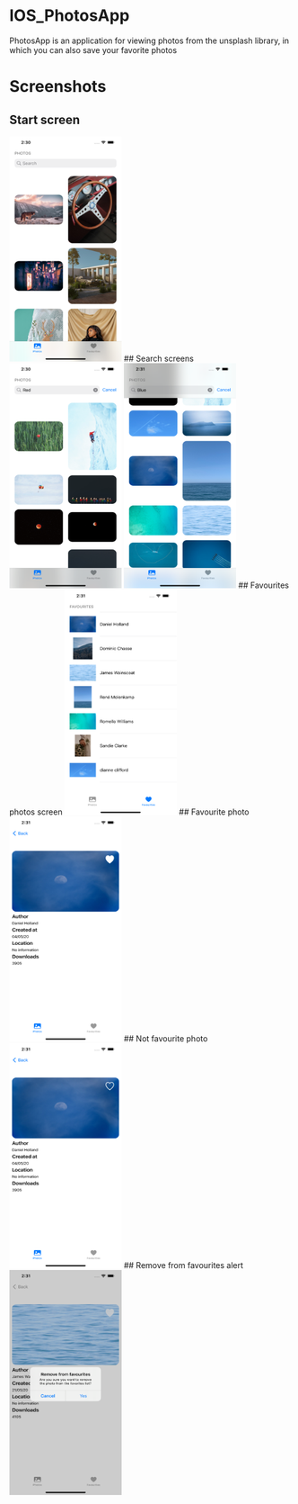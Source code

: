 # IOS_PhotosApp
PhotosApp is an application for viewing photos from the unsplash library, in which you can also save your favorite photos
# Screenshots
## Start screen
<img src="/Screenshots/startScreen.png" alt="drawing" width="200" height="400"/>
## Search screens
<img src="/Screenshots/redSearch.png" alt="drawing" width="200" height="400"/>
<img src="/Screenshots/blueSearch.png" alt="drawing" width="200" height="400"/>
## Favourites photos screen
<img src="/Screenshots/favouritesScreen.png" alt="drawing" width="200" height="400"/>
## Favourite photo
<img src="/Screenshots/favouritePhoto.png" alt="drawing" width="200" height="400"/>
## Not favourite photo
<img src="/Screenshots/notFavouritePhoto.png" alt="drawing" width="200" height="400"/>
## Remove from favourites alert
<img src="/Screenshots/removeAlert.png" alt="drawing" width="200" height="400"/>
